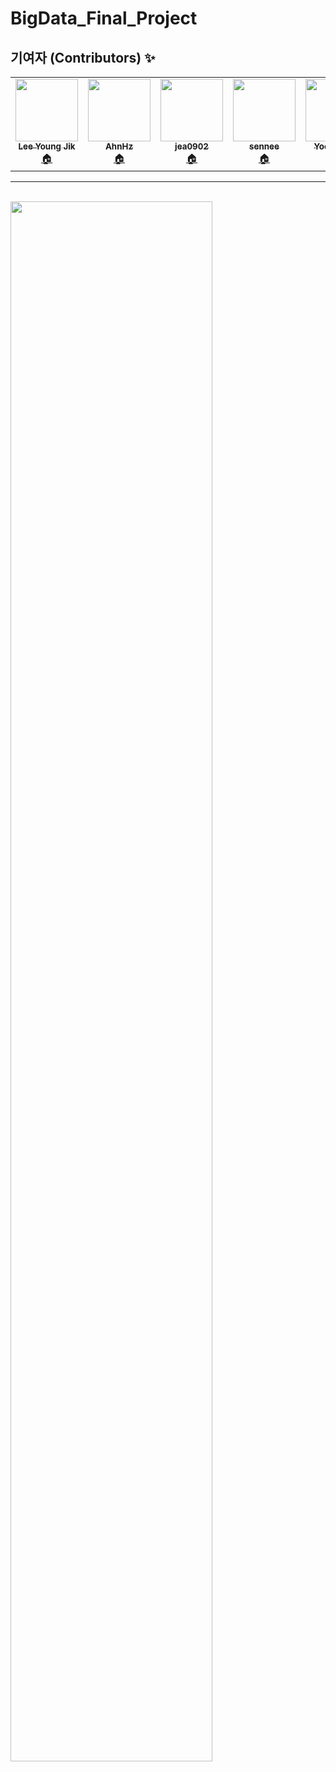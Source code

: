# BigData_Final_Project

<h2>기여자 (Contributors) ✨</h2>
<table>
  <tr>
    <td align="center">
      <a href="https://github.com/lee-young-jik">
        <img src="https://avatars.githubusercontent.com/u/91588673?v=4"width="100px;" alt=""/>
        <br />
        <sub>
          <b>Lee Young Jik</b>
        </sub>
      </a>
      <br />
      <a href="https://github.com/lee-young-jik" title="Code">🏠</a>
    </td>

   <td align="center">
      <a href="https://github.com/AhnHz">
        <img src="https://avatars.githubusercontent.com/u/132975657?v=4"width="100px;" alt=""/>
        <br />
        <sub>
          <b>AhnHz</b>
        </sub>
      </a>
      <br />
      <a href="https://github.com/AhnHz" title="Code">🏠</a>
    </td>

    
   <td align="center">
      <a href="https://github.com/jea0902">
        <img src="https://avatars.githubusercontent.com/u/62950552?v=4"width="100px;" alt=""/>
        <br />
        <sub>
          <b>jea0902</b>
        </sub>
      </a>
      <br />
      <a href="https://github.com/jea0902" title="Code">🏠</a>
    </td>

   <td align="center">
      <a href="https://github.com/sennee">
        <img src="https://avatars.githubusercontent.com/u/137972957?v=4"width="100px;" alt=""/>
        <br />
        <sub>
          <b>sennee</b>
        </sub>
      </a>
      <br />
      <a href="https://github.com/sennee" title="Code">🏠</a>
    </td>
   <td align="center">
      <a href="https://github.com/YoonJJuny">
        <img src="https://avatars.githubusercontent.com/u/134353451?v=4"width="100px;" alt=""/>
        <br />
        <sub>
          <b>YoonJJuny</b>
        </sub>
      </a>
      <br />
      <a href="https://github.com/YoonJJuny" title="Code">🏠</a>
    </td>

  


  <tr/>
</table>

<hr/>




<br>

<img width="80%" src="https://github.com/lee-young-jik/BigData_Final_Project/issues/1#issue-1860908762e0"/>



